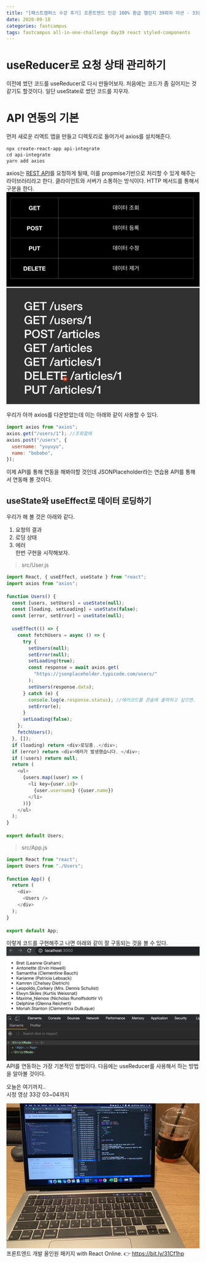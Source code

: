 ```yaml
---
title: "[패스트캠퍼스 수강 후기] 프론트엔드 인강 100% 환급 챌린지 39회차 미션 - 33강 useReducer, useAsync, 커스텀 Hook"
date: 2020-09-18
categories: fastcampus
tags: fastcampus all-in-one-challenge day39 react styled-components
---
```


# useReducer로 요청 상태 관리하기

이전에 썼던 코드를 useReducer로 다시 만들어보자. 처음에는 코드가 좀 길어지는 것 같기도 할것이다. 일단 useState로 썼던 코드를 지우자.

# API 연동의 기본

먼저 새로운 리액트 앱을 만들고 디렉토리로 들어가서 axios를 설치해준다.

```
npx create-react-app api-integrate
cd api-integrate
yarn add axios
```

axios는 [REST API](http://bit.ly/learn-restapi)를 요청하게 될때, 이를 propmise기반으로 처리할 수 있게 해주는 라이브러리라고 한다.
클라이언트와 서버가 소통하는 방식이다. HTTP 메서드를 통해서 구분을 한다.
![GET POST DELETE PUT](/images/200917-1.png)
![GET POST DELETE PUT](/images/200917-2.png)

우리가 아까 axios를 다운받았는데 이는 아래와 같이 사용할 수 있다.

```javascript
import axios from "axios";
axios.get("/users/1"); //조회할때
axios.post("/users", {
  username: "yuyuyu",
  name: "bobobo",
});
```

이제 API를 통해 연동을 해봐야할 것인데 JSONPlaceholder라는 연습용 API를 통해서 연동해 볼 것이다.

## useState와 useEffect로 데이터 로딩하기

우리가 해 볼 것은 아래와 같다.

1. 요청의 결과
2. 로딩 상태
3. 에러  
   한번 구현을 시작해보자.

> src/User.js

```javascript
import React, { useEffect, useState } from "react";
import axios from "axios";

function Users() {
  const [users, setUsers] = useState(null);
  const [loading, setLoading] = useState(false);
  const [error, setError] = useState(null);

  useEffect(() => {
    const fetchUsers = async () => {
      try {
        setUsers(null);
        setError(null);
        setLoading(true);
        const response = await axios.get(
          "https://jsonplaceholder.typicode.com/users/"
        );
        setUsers(response.data);
      } catch (e) {
        console.log(e.response.status); //에러코드를 콘솔에 출력하고 싶으면.
        setError(e);
      }
      setLoading(false);
    };
    fetchUsers();
  }, []);
  if (loading) return <div>로딩중..</div>;
  if (error) return <div>에러가 발생했습니다. </div>;
  if (!users) return null;
  return (
    <ul>
      {users.map((user) => (
        <li key={user.id}>
          {user.username} ({user.name})
        </li>
      ))}
    </ul>
  );
}

export default Users;
```

> src/App.js

```javascript
import React from "react";
import Users from "./Users";

function App() {
  return (
    <div>
      <Users />
    </div>
  );
}

export default App;
```

이렇게 코드를 구현해주고 나면 아래와 같이 잘 구동되는 것을 볼 수 있다.  
![리액트화면](/images/200917-3.png)  
API를 연동하는 가장 기본적인 방법이다. 다음에는 useReducer를 사용해서 하는 방법을 알아볼 것이다.

오늘은 여기까지..  
시청 영상 33강 03~04까지

![수강인증이미지](/images/200918-1.jpeg)
프론트엔드 개발 올인원 패키지 with React Online. 👉 https://bit.ly/31Cf1hp
